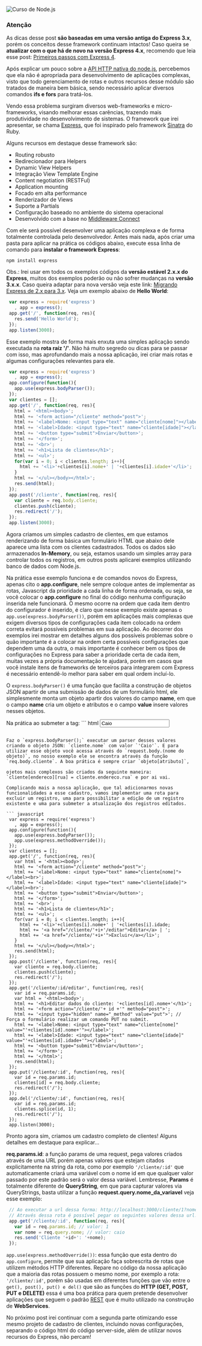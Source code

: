 ![Curso de Node.js](../images/nodejs-para-leigos.jpg "Curso de Node.js")

### Atenção

As dicas desse post **são baseadas em uma versão antiga do Express 3.x**, porém os conceitos desse framework continuam intactos! Caso queira se **atualizar com o que há de novo na versão Express 4.x**, recomendo que leia esse post: [Primeiros passos com Express 4]({{site.url}}/primeiros-passos-com-express-4 "Primeiros passos com Express 4").

Após explicar um pouco sobre a [API HTTP nativa do node.js](../node-js-para-leigos-trabalhando-com-http "Node.js para leigos – Trabalhando com HTTP"), percebemos que ela não é apropriada para desenvolvimento de aplicações complexas, visto que todo gerenciamento de rotas e outros recursos desse módulo são tratados de maneira bem básica, sendo necessário aplicar diversos comandos **ifs e fors** para tratá-los.

Vendo essa problema surgiram diversos web-frameworks e micro-frameworks, visando melhorar essas carências, trazendo mais produtividade no desenvolvimento de sistemas. O framework que irei apresentar, se chama [Express](http://expressjs.com/ "ExpressJS"), que foi inspirado pelo framework [Sinatra](http://www.sinatrarb.com/ "Sinatra") do Ruby.

Alguns recursos em destaque desse framework são:

*   Routing robusto
*   Redirecionador para Helpers
*   Dynamic View Helpers
*   Integração View Template Engine
*   Content negotiation (RESTFul)
*   Application mounting
*   Focado em alta performance
*   Renderizador de Views
*   Suporte a Partials
*   Configuração baseado no ambiente do sistema operacional
*   Desenvolvido com a base no [Middleware Connect](http://www.senchalabs.org/connect/ "Middleware Connect")

Com ele será possível desenvolver uma aplicação complexa e de forma totalmente controlada pelo desenvolvedor. Antes mais nada, após criar uma pasta para aplicar na prática os códigos abaixo, execute essa linha de comando para **instalar o framework Express**:

`npm install express`

Obs.: Irei usar em todos os exemplos códigos da **versão estável 2.x.x do Express**, muitos dos exemplos poderão ou não sofrer mudanças na **versão 3.x.x**. Caso queira adaptar para nova versão veja este link: [Migrando Express de 2.x para 3.x](https://github.com/visionmedia/express/wiki/Migrating-from-2.x-to-3.x "Migrando Express de 2.x para 3.x"). Veja um exemplo abaixo de **Hello World**:

``` javascript
 var express = require('express')
   , app = express();
 app.get('/', function(req, res){
   res.send('Hello World');
 });
 app.listen(3000);
``` 

Esse exemplo mostra de forma mais enxuta uma simples aplicação sendo executada na **rota raíz '/'**. Não há muito segredo ou dicas para se passar com isso, mas aprofundando mais a nossa aplicação, irei criar mais rotas e algumas configurações relevantes para ele.

``` javascript
 var express = require('express')
   , app = express();
 app.configure(function(){
   app.use(express.bodyParser());
 });
 var clientes = [];
 app.get('/', function(req, res){
   html = '<html><body>';
   html += '<form action="/cliente" method="post">';
   html += '<label>Nome: <input type="text" name="cliente[nome]"></label><br>';
   html += '<label>Idade: <input type="text" name="cliente[idade]"></label><br>';
   html += '<button type="submit">Enviar</button>';
   html += '</form>';
   html += '<br>';
   html += '<h1>Lista de clientes</h1>';
   html += '<ul>';
   for(var i = 0; i < clientes.length; i++){
     html += '<li>'+clientes[i].nome+' | '+clientes[i].idade+'</li>';
   }
   html += '</ul></body></html>';
   res.send(html);
 });
 app.post('/cliente', function(req, res){
   var cliente = req.body.cliente;
   clientes.push(cliente);
   res.redirect('/');
 });
 app.listen(3000);
``` 

Agora criamos um simples cadastro de clientes, em que estamos renderizando de forma básica um formulário HTML que abaixo dele aparece uma lista com os clientes cadastrados. Todos os dados são armazenados **In-Memory**, ou seja, estamos usando um simples array para controlar todos os registros, em outros posts aplicarei exemplos utilizando banco de dados com Node.js.

Na prática esse exemplo funciona e de comandos novos do Express, apenas cito o **app.configure**, nele sempre coloque antes de implementar as rotas, Javascript da prioridade a cada linha de forma ordenada, ou seja, se você colocar o **app.configure** no final do código nenhuma configuração inserida nele funcionará. O mesmo ocorre na ordem que cada item dentro do configurador é inserido, é claro que nesse exemplo existe apenas o `app.use(express.bodyParser())`, porém em aplicações mais complexas que exigem diversos tipos de configurações cada item colocado na ordem correta evitará possíveis problemas em sua aplicação. Ao decorrer dos exemplos irei mostrar em detalhes alguns dos possíveis problemas sobre o quão importante é a colocar na ordem certa possíveis configurações que dependem uma da outra, o mais importante é conhecer bem os tipos de configurações no Express para saber a prioridade certa de cada item, muitas vezes a própria documentação te ajudará, porém em casos que você instale itens de frameworks de terceiros para integrarem com Express é necessário entendê-lo melhor para saber em qual ordem incluí-lo.

O `express.bodyParser()` é uma função que facilita a construção de objetos JSON apartir de uma submissão de dados de um formulário html, ele simplesmente monta um objeto apartir dos valores do campo **name**, em que o campo **name** cria um objeto e atributos e o campo **value** insere valores nesses objetos.

Na prática ao submeter a tag: ``` html
 <input type='text' name='cliente[nome]' value='Caio'>
``` 

Faz o `express.bodyParser();` executar um parser desses valores criando o objeto JSON: `cliente.nome` com valor `'Caio'`. E para utilizar esse objeto você acessa através do `request.body.(nome do objeto)`, no nosso exemplo ele se encontra através da função `req.body.cliente`. A boa prática é sempre criar `objeto[atributo]`,

ojetos mais complexos são criados da seguinte maneira: `cliente[endereco][rua] = cliente.endereco.rua` e por ai vai.

Complicando mais a nossa aplicação, que tal adicionarmos novas funcionalidades a esse cadastro, vamos implementar uma rota para excluir um registro, uma para possibilitar a edição de um registro existente e uma para submeter a atualização dos registros editados.

``` javascript
 var express = require('express')
   , app = express();
 app.configure(function(){
   app.use(express.bodyParser());
   app.use(express.methodOverride());
 });
 var clientes = [];
 app.get('/', function(req, res){
   var html = '<html><body>';
   html += '<form action="/cliente" method="post">';
   html += '<label>Nome: <input type="text" name="cliente[nome]"></label><br>';
   html += '<label>Idade: <input type="text" name="cliente[idade]"></label><br>';
   html += '<button type="submit">Enviar</button>';
   html += '</form>';
   html += '<br>';
   html += '<h1>Lista de clientes</h1>';
   html += '<ul>';
   for(var i = 0; i < clientes.length; i++){
     html += '<li>'+clientes[i].nome+' | '+clientes[i].idade;
     html += '<a href="/cliente/'+i+'/editar">Editar</a> | ';
     html += '<a href="/cliente/'+i+'">Excluir</a></li>';
   }
   html += '</ul></body></html>';
   res.send(html);
 });
 app.post('/cliente', function(req, res){
   var cliente = req.body.cliente;
   clientes.push(cliente);
   res.redirect('/');
 });
 app.get('/cliente/:id/editar', function(req, res){
   var id = req.params.id;
   var html = '<html><body>';
   html += '<h1>Editar dados do cliente: '+clientes[id].nome+'</h1>';
   html += '<form action="/cliente/'+ id +'" method="post">';
   html += '<input type="hidden" name="_method" value="put">'; // Força o formulário realizar um comando PUT no submit.
   html += '<label>Nome: <input type="text" name="cliente[nome]" value="'+clientes[id].nome+'"></label>';
   html += '<label>Idade: <input type="text" name="cliente[idade]" value="'+clientes[id].idade+'"></label>';
   html += '<button type="submit">Enviar</button>';
   html += '</form>';
   html += '</html>';
   res.send(html);
 });
 app.put('/cliente/:id', function(req, res){
   var id = req.params.id;
   clientes[id] = req.body.cliente;
   res.redirect('/');
 });
 app.del('/cliente/:id', function(req, res){
   var id = req.params.id;
   clientes.splice(id, 1);
   res.redirect('/');
 });
 app.listen(3000);
``` 

Pronto agora sim, criamos um cadastro completo de clientes! Alguns detalhes em destaque para explicar...

**req.params.id**: a função params de uma request, pega valores criados através de uma URL porém apenas valores que estejam citados explicitamente na string da rota, como por exemplo `'/cliente/:id'` que automaticamente criará uma variável com o nome id em que qualquer valor passado por este padrão será o valor dessa variável. Lembresse, **Params** é totalmente diferente de **QueryString**, em que para capturar valores via QueryStrings, basta utilizar a função **request.query.nome_da_variavel** veja esse exemplo:

``` javascript
 // Ao executar a url dessa forma: http://localhost:3000/cliente/1?nome=caio
 // Através dessa rota é possível pegar os seguintes valores dessa url.
 app.get('/cliente/:id', function(req, res){
   var id = req.params.id; // valor: 1
   var nome = req.query.nome; // valor: caio
   res.send('Cliente '+id+': '+nome);
 });
``` 

`app.use(express.methodOverride())`: essa função que esta dentro do `app.configure`, permite que sua aplicação faça sobrescrita de rotas que utilizem métodos HTTP diferentes. Repare no código da nossa aplicação que a maioria das rotas possuem o mesmo nome, por exemplo a rota: `'/cliente/:id'`, porém são usadas em diferentes funções que vão entre o `get(), post(), put() e del()` que são as funções do **HTTP (GET, POST, PUT e DELETE)** essa é uma boa prática para quem pretende desenvolver aplicações que seguem o padrão [REST](http://pt.wikipedia.org/wiki/REST "Entendendo o cocento REST") que é muito utilizado na construção de **WebServices**.

No próximo post irei continuar com a segunda parte otimizando esse mesmo projeto de cadastro de clientes, incluindo novas configurações, separando o código html do código server-side, além de utilizar novos recursos do Express, não percam!